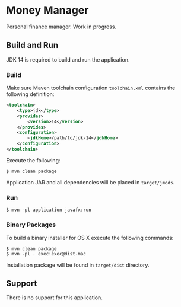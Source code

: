 # Money Manager

Personal finance manager. Work in progress.

## Build and Run

JDK 14 is required to build and run the application.

### Build

Make sure Maven toolchain configuration ```toolchain.xml``` contains the following
definition:
```xml
<toolchain>
    <type>jdk</type>
    <provides>
        <version>14</version>
    </provides>
    <configuration>
        <jdkHome>/path/to/jdk-14</jdkHome>
    </configuration>
</toolchain>
```
Execute the following:
```shell script
$ mvn clean package
```

Application JAR and all dependencies will be placed in ```target/jmods```.

### Run

```shell script
$ mvn -pl application javafx:run
```

### Binary Packages

To build a binary installer for OS X execute the following commands:
```shell script
$ mvn clean package
$ mvn -pl . exec:exec@dist-mac
```

Installation package will be found in ```target/dist``` directory.

## Support

There is no support for this application.